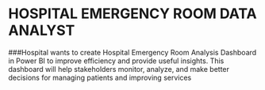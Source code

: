 # HOSPITAL EMERGENCY ROOM DATA ANALYST
###Hospital wants to create Hospital Emergency Room Analysis Dashboard in Power BI to improve efficiency and provide useful insights. This dashboard will help stakeholders monitor, analyze, and make better decisions for managing patients and improving services
